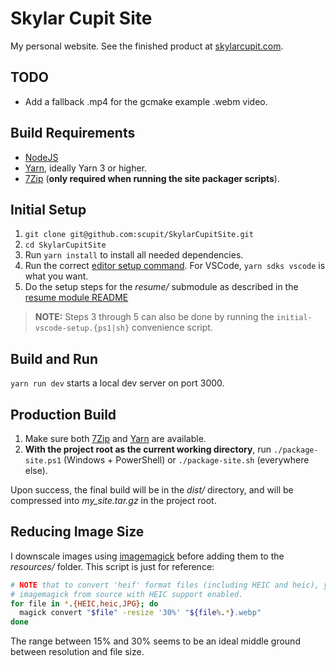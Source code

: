 # Skylar Cupit Site

My personal website. See the finished product at [skylarcupit.com](https://skylarcupit.com/).

## TODO

- Add a fallback .mp4 for the gcmake example .webm video.

## Build Requirements

- [NodeJS](https://nodejs.org/en/download/)
- [Yarn](https://yarnpkg.com/getting-started/install), ideally Yarn 3 or higher.
- [7Zip](https://www.7-zip.org/) (**only required when running the site packager scripts**).

## Initial Setup

1. `git clone git@github.com:scupit/SkylarCupitSite.git`
2. `cd SkylarCupitSite`
3. Run `yarn install` to install all needed dependencies.
4. Run the correct [editor setup command](https://yarnpkg.com/getting-started/editor-sdks). For VSCode, `yarn sdks vscode` is what you want.
5. Do the setup steps for the *resume/* submodule as described in the [resume module README](./resume/README.md)

> **NOTE:** Steps 3 through 5 can also be done by running the `initial-vscode-setup.{ps1|sh}` convenience script.

## Build and Run

`yarn run dev` starts a local dev server on port 3000.

## Production Build

1. Make sure both [7Zip](https://www.7-zip.org/) and [Yarn](https://yarnpkg.com/getting-started/install)
  are available.
2. **With the project root as the current working directory**, run `./package-site.ps1`
  (Windows + PowerShell) or `./package-site.sh` (everywhere else).

Upon success, the final build will be in the *dist/* directory, and will be compressed into
*my_site.tar.gz* in the project root.

## Reducing Image Size

I downscale images using [imagemagick](https://imagemagick.org/) before adding them to the
*resources/* folder. This script is just for reference:

``` bash
# NOTE that to convert 'heif' format files (including HEIC and heic), you must first build
# imagemagick from source with HEIC support enabled.
for file in *.{HEIC,heic,JPG}; do
  magick convert "$file" -resize '30%' "${file%.*}.webp"
done
```

The range between 15% and 30% seems to be an ideal middle ground between resolution and file size.
